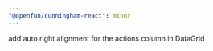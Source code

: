 ```yaml
---
"@openfun/cunningham-react": minor
---
```


add auto right alignment for the actions column in DataGrid
